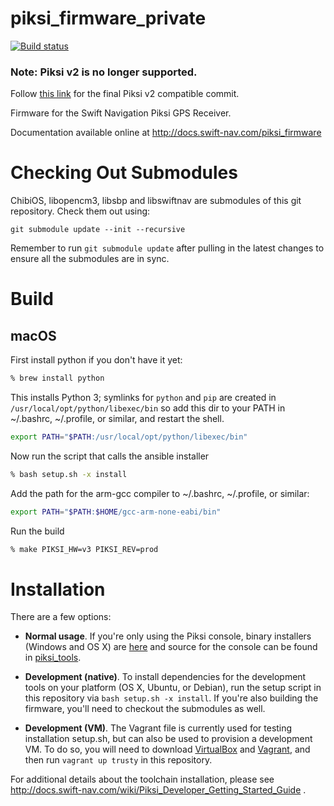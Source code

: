 piksi_firmware_private
==============

[![Build status][1]][2]

### Note: Piksi v2 is no longer supported.
Follow [this link](https://github.com/swift-nav/piksi_firmware_private/tree/last-v2-commit) for the final Piksi v2 compatible commit.

Firmware for the Swift Navigation Piksi GPS Receiver.

Documentation available online at http://docs.swift-nav.com/piksi_firmware

Checking Out Submodules
=========================

ChibiOS, libopencm3, libsbp and libswiftnav are submodules of this git repository.
Check them out using:

	git submodule update --init --recursive

Remember to run `git submodule update` after pulling in the latest changes to
ensure all the submodules are in sync.

Build
=====
macOS
-----
First install python if you don't have it yet:
```bash
% brew install python
```
This installs Python 3; symlinks for `python` and `pip` are created in `/usr/local/opt/python/libexec/bin` 
so add this dir to your PATH in ~/.bashrc, ~/.profile, or similar, and restart the shell.
```bash
export PATH="$PATH:/usr/local/opt/python/libexec/bin"
```

Now run the script that calls the ansible installer
```bash
% bash setup.sh -x install
```

Add the path for the arm-gcc compiler to ~/.bashrc, ~/.profile, or similar:
```bash
export PATH="$PATH:$HOME/gcc-arm-none-eabi/bin"
```
Run the build
```bash
% make PIKSI_HW=v3 PIKSI_REV=prod
```

Installation
============

There are a few options:

* **Normal usage**. If you're only using the Piksi console, binary
  installers (Windows and OS X) are
  [here](http://downloads.swiftnav.com/piksi_console/) and source
  for the console can be found in
  [piksi_tools](https://github.com/swift-nav/piksi_tools).

* **Development (native)**. To install dependencies for the
  development tools on your platform (OS X, Ubuntu, or Debian), run
  the setup script in this repository via `bash setup.sh -x
  install`. If you're also building the firmware, you'll need to
  checkout the submodules as well.

* **Development (VM)**. The Vagrant file is currently used for testing
  installation setup.sh, but can also be used to provision a
  development VM. To do so, you will need to download
  [VirtualBox](https://www.virtualbox.org/wiki/Downloads) and
  [Vagrant](http://www.vagrantup.com/downloads.html), and then run
  `vagrant up trusty` in this repository.

For additional details about the toolchain installation, please see
  http://docs.swift-nav.com/wiki/Piksi_Developer_Getting_Started_Guide .

[1]: https://travis-ci.com/swift-nav/piksi_firmware_private.svg?token=qpdcpHVrbHsVtRxV2VHR&branch=master
[2]: https://travis-ci.com/swift-nav/piksi_firmware_private
